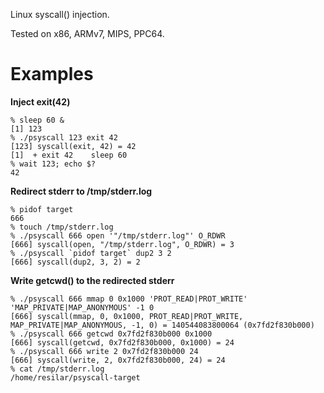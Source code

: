 Linux syscall() injection.

Tested on x86, ARMv7, MIPS, PPC64.


# Examples

**Inject exit(42)**
```
% sleep 60 &
[1] 123
% ./psyscall 123 exit 42
[123] syscall(exit, 42) = 42
[1]  + exit 42    sleep 60
% wait 123; echo $?
42
```

**Redirect stderr to /tmp/stderr.log**
```
% pidof target
666
% touch /tmp/stderr.log
% ./psyscall 666 open '"/tmp/stderr.log"' O_RDWR
[666] syscall(open, "/tmp/stderr.log", O_RDWR) = 3
% ./psyscall `pidof target` dup2 3 2            
[666] syscall(dup2, 3, 2) = 2
```

**Write getcwd() to the redirected stderr**
```
% ./psyscall 666 mmap 0 0x1000 'PROT_READ|PROT_WRITE' 'MAP_PRIVATE|MAP_ANONYMOUS' -1 0
[666] syscall(mmap, 0, 0x1000, PROT_READ|PROT_WRITE, MAP_PRIVATE|MAP_ANONYMOUS, -1, 0) = 140544083800064 (0x7fd2f830b000)
% ./psyscall 666 getcwd 0x7fd2f830b000 0x1000
[666] syscall(getcwd, 0x7fd2f830b000, 0x1000) = 24
% ./psyscall 666 write 2 0x7fd2f830b000 24   
[666] syscall(write, 2, 0x7fd2f830b000, 24) = 24
% cat /tmp/stderr.log                       
/home/resilar/psyscall-target
```

